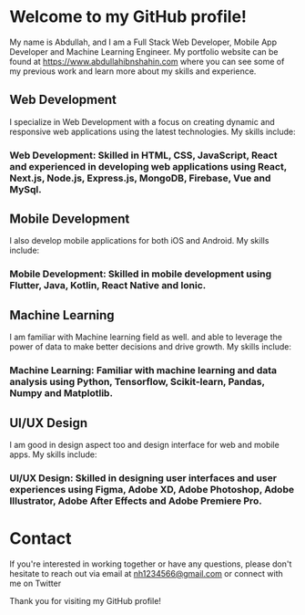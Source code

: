 # Welcome to my GitHub profile!
My name is Abdullah, and I am a Full Stack Web Developer, Mobile App Developer and Machine Learning Engineer. My portfolio website can be found at https://www.abdullahibnshahin.com where you can see some of my previous work and learn more about my skills and experience.

## Web Development
I specialize in Web Development with a focus on creating dynamic and responsive web applications using the latest technologies. My skills include:

### Web Development: Skilled in HTML, CSS, JavaScript, React and experienced in developing web applications using React, Next.js, Node.js, Express.js, MongoDB, Firebase, Vue and MySql.

## Mobile Development
I also develop mobile applications for both iOS and Android. My skills include:

### Mobile Development: Skilled in mobile development using Flutter, Java, Kotlin, React Native and Ionic.

## Machine Learning
I am familiar with Machine learning field as well. and able to leverage the power of data to make better decisions and drive growth.
My skills include:

### Machine Learning: Familiar with machine learning and data analysis using Python, Tensorflow, Scikit-learn, Pandas, Numpy and Matplotlib.

## UI/UX Design
I am good in design aspect too and design interface for web and mobile apps.
My skills include:

### UI/UX Design: Skilled in designing user interfaces and user experiences using Figma, Adobe XD, Adobe Photoshop, Adobe Illustrator, Adobe After Effects and Adobe Premiere Pro.
# Contact
If you're interested in working together or have any questions, please don't hesitate to reach out via email at nh1234566@gmail.com or connect with me on Twitter

Thank you for visiting my GitHub profile!
